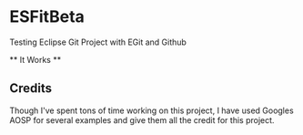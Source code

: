 ESFitBeta
=========

Testing Eclipse Git Project with EGit and Github
 
 ** It Works **
 
 Credits
-----------
Though I've spent tons of time working on this project, I have used Googles AOSP for several examples and give them all the credit for this project.